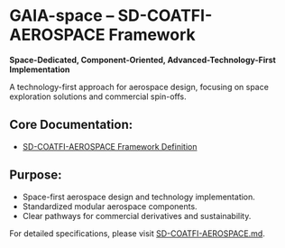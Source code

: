 # GAIA-space – SD-COATFI-AEROSPACE Framework

**Space-Dedicated, Component-Oriented, Advanced-Technology-First Implementation**

A technology-first approach for aerospace design, focusing on space exploration solutions and commercial spin-offs.

## Core Documentation:
- [SD-COATFI-AEROSPACE Framework Definition](./SD-COATFI-AEROSPACE.md)

## Purpose:
- Space-first aerospace design and technology implementation.
- Standardized modular aerospace components.
- Clear pathways for commercial derivatives and sustainability.

For detailed specifications, please visit [SD-COATFI-AEROSPACE.md](./SD-COATFI-AEROSPACE.md).
